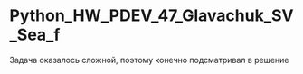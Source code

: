 # Python_HW_PDEV_47_Glavachuk_SV_Sea_f
Задача оказалось сложной, поэтому конечно подсматривал в решение
